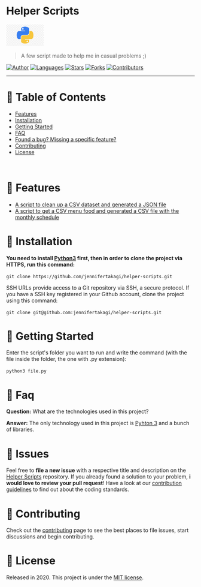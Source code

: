 # Helper Scripts

<p align="left">
  <img src="docs/logo.png" width="100"/>
</p>

> A few script made to help me in casual problems ;)

[![Author](https://img.shields.io/badge/author-jennifertakagi-ff9000?style=flat-square)](https://github.com/jennifertakagi)
[![Languages](https://img.shields.io/github/languages/count/jennifertakagi/helper-scripts?color=%23ff9000&style=flat-square)](#)
[![Stars](https://img.shields.io/github/stars/jennifertakagi/helper-scripts?color=ff9000&style=flat-square)](https://github.com/jennifertakagi/helper-scripts/stargazers)
[![Forks](https://img.shields.io/github/forks/jennifertakagi/helper-scripts?color=%23ff9000&style=flat-square)](https://github.com/jennifertakagi/helper-scripts/network/members)
[![Contributors](https://img.shields.io/github/contributors/jennifertakagi/helper-scripts?color=ff9000&style=flat-square)](https://github.com/jennifertakagi/helper-scripts/graphs/contributors)

---

# :pushpin: Table of Contents

* [Features](#rocket-features)
* [Installation](#construction_worker-installation)
* [Getting Started](#runner-getting-started)
* [FAQ](#postbox-faq)
* [Found a bug? Missing a specific feature?](#bug-issues)
* [Contributing](#tada-contributing)
* [License](#closed_book-license)

<br />

# :rocket: Features

* [A script to clean up a CSV dataset and generated a JSON file](https://github.com/jennifertakagi/helper-scripts/tree/main/cleaner_database)
* [A script to get a CSV menu food and generated a CSV file with the monthly schedule](https://github.com/jennifertakagi/helper-scripts/tree/main/mount_menu_monthly)

# :construction_worker: Installation

**You need to install [Python3](https://www.python.org/downloads/) first, then in order to clone the project via HTTPS, run this command:**

```git clone https://github.com/jennifertakagi/helper-scripts.git```

SSH URLs provide access to a Git repository via SSH, a secure protocol. If you have a SSH key registered in your Github account, clone the project using this command:

```git clone git@github.com:jennifertakagi/helper-scripts.git```

# :runner: Getting Started

Enter the script's folder you want to run and write the command  (with the file inside the folder, the one with .py extension):

```python3 file.py```


# :postbox: Faq

**Question:** What are the technologies used in this project?

**Answer:** The only technology used in this project is [Pyhton 3](https://www.python.org/) and a bunch of libraries.

# :bug: Issues

Feel free to **file a new issue** with a respective title and description on the [Helper Scripts](https://github.com/jennifertakagi/helper-scripts/issues) repository. If you already found a solution to your problem, **i would love to review your pull request**! Have a look at our [contribution guidelines](https://github.com/jennifertakagi/helper-scripts/blob/master/CONTRIBUTING.md) to find out about the coding standards.

# :tada: Contributing

Check out the [contributing](https://github.com/jennifertakagi/helper-scripts/blob/master/CONTRIBUTING.md) page to see the best places to file issues, start discussions and begin contributing.

# :closed_book: License

Released in 2020.
This project is under the [MIT license](https://github.com/jennifertakagi/helper-scripts/master/LICENSE).
